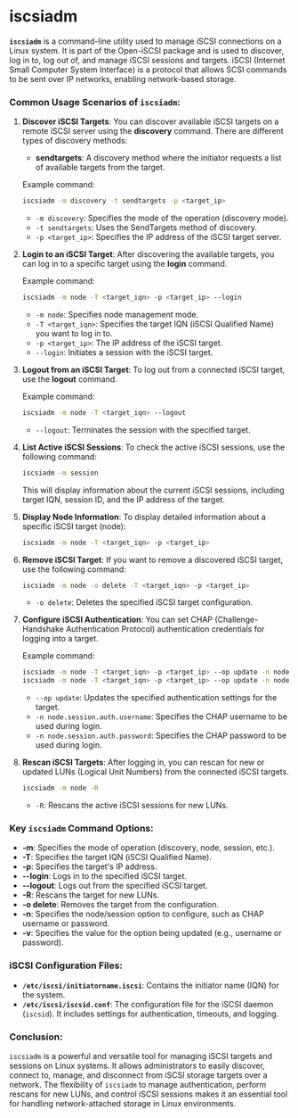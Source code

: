 # iscsiadm
**`iscsiadm`** is a command-line utility used to manage iSCSI connections on a Linux system. It is part of the Open-iSCSI package and is used to discover, log in to, log out of, and manage iSCSI sessions and targets. iSCSI (Internet Small Computer System Interface) is a protocol that allows SCSI commands to be sent over IP networks, enabling network-based storage.


### Common Usage Scenarios of `iscsiadm`:

1. **Discover iSCSI Targets**:
   You can discover available iSCSI targets on a remote iSCSI server using the **discovery** command. There are different types of discovery methods:
   - **sendtargets**: A discovery method where the initiator requests a list of available targets from the target.

   Example command:
   ```bash
   iscsiadm -m discovery -t sendtargets -p <target_ip>
   ```
   - `-m discovery`: Specifies the mode of the operation (discovery mode).
   - `-t sendtargets`: Uses the SendTargets method of discovery.
   - `-p <target_ip>`: Specifies the IP address of the iSCSI target server.

2. **Login to an iSCSI Target**:
   After discovering the available targets, you can log in to a specific target using the **login** command.

   Example command:
   ```bash
   iscsiadm -m node -T <target_iqn> -p <target_ip> --login
   ```
   - `-m node`: Specifies node management mode.
   - `-T <target_iqn>`: Specifies the target IQN (iSCSI Qualified Name) you want to log in to.
   - `-p <target_ip>`: The IP address of the iSCSI target.
   - `--login`: Initiates a session with the iSCSI target.

3. **Logout from an iSCSI Target**:
   To log out from a connected iSCSI target, use the **logout** command.

   Example command:
   ```bash
   iscsiadm -m node -T <target_iqn> --logout
   ```
   - `--logout`: Terminates the session with the specified target.

4. **List Active iSCSI Sessions**:
   To check the active iSCSI sessions, use the following command:

   ```bash
   iscsiadm -m session
   ```
   This will display information about the current iSCSI sessions, including target IQN, session ID, and the IP address of the target.

5. **Display Node Information**:
   To display detailed information about a specific iSCSI target (node):

   ```bash
   iscsiadm -m node -T <target_iqn> -p <target_ip>
   ```

6. **Remove iSCSI Target**:
   If you want to remove a discovered iSCSI target, use the following command:

   ```bash
   iscsiadm -m node -o delete -T <target_iqn> -p <target_ip>
   ```
   - `-o delete`: Deletes the specified iSCSI target configuration.

7. **Configure iSCSI Authentication**:
   You can set CHAP (Challenge-Handshake Authentication Protocol) authentication credentials for logging into a target.

   Example command:
   ```bash
   iscsiadm -m node -T <target_iqn> -p <target_ip> --op update -n node.session.auth.username -v <username>
   iscsiadm -m node -T <target_iqn> -p <target_ip> --op update -n node.session.auth.password -v <password>
   ```
   - `--op update`: Updates the specified authentication settings for the target.
   - `-n node.session.auth.username`: Specifies the CHAP username to be used during login.
   - `-n node.session.auth.password`: Specifies the CHAP password to be used during login.

8. **Rescan iSCSI Targets**:
   After logging in, you can rescan for new or updated LUNs (Logical Unit Numbers) from the connected iSCSI targets.

   ```bash
   iscsiadm -m node -R
   ```
   - `-R`: Rescans the active iSCSI sessions for new LUNs.

### Key `iscsiadm` Command Options:

- **-m**: Specifies the mode of operation (discovery, node, session, etc.).
- **-T**: Specifies the target IQN (iSCSI Qualified Name).
- **-p**: Specifies the target's IP address.
- **--login**: Logs in to the specified iSCSI target.
- **--logout**: Logs out from the specified iSCSI target.
- **-R**: Rescans the target for new LUNs.
- **-o delete**: Removes the target from the configuration.
- **-n**: Specifies the node/session option to configure, such as CHAP username or password.
- **-v**: Specifies the value for the option being updated (e.g., username or password).

### iSCSI Configuration Files:

- **`/etc/iscsi/initiatorname.iscsi`**: Contains the initiator name (IQN) for the system.
- **`/etc/iscsi/iscsid.conf`**: The configuration file for the iSCSI daemon (`iscsid`). It includes settings for authentication, timeouts, and logging.

### Conclusion:
`iscsiadm` is a powerful and versatile tool for managing iSCSI targets and sessions on Linux systems. It allows administrators to easily discover, connect to, manage, and disconnect from iSCSI storage targets over a network. The flexibility of `iscsiadm` to manage authentication, perform rescans for new LUNs, and control iSCSI sessions makes it an essential tool for handling network-attached storage in Linux environments.
